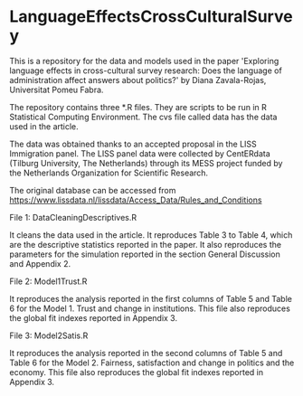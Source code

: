 # LanguageEffectsCrossCulturalSurvey
This is a repository for the data and models used in the paper 'Exploring language effects in cross-cultural survey research: 
Does the language of administration affect answers about politics?' by Diana Zavala-Rojas, Universitat Pomeu Fabra.

The repository contains three *.R files. They are scripts to be run in R Statistical Computing Environment. 
The cvs file called data has the data used in the article. 

The data was obtained thanks to an accepted proposal in the LISS Immigration panel. The LISS panel data were collected by 
CentERdata (Tilburg University, The Netherlands) through its MESS project funded by the Netherlands Organization for Scientific 
Research.

The original database can be accessed from https://www.lissdata.nl/lissdata/Access_Data/Rules_and_Conditions

File 1: DataCleaningDescriptives.R

It cleans the data used in the article. 
It reproduces Table 3 to Table 4, which are the descriptive statistics reported in the paper.
It also reproduces the parameters for the simulation reported in the section General Discussion and Appendix 2. 

File 2: Model1Trust.R

It reproduces the analysis reported in the first columns of Table 5 and Table 6 for the Model 1. Trust and change in institutions.
This file also reproduces the global fit indexes reported in Appendix 3.

File 3: Model2Satis.R

It reproduces the analysis reported in the second columns of Table 5 and Table 6 for the Model 2. Fairness, satisfaction and 
change in politics and the economy. This file also reproduces the global fit indexes reported in Appendix 3.

